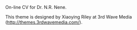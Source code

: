 
On-line CV for Dr. N.R. Nene.



This theme is designed by Xiaoying Riley at 3rd Wave Media (http://themes.3rdwavemedia.com/). 
